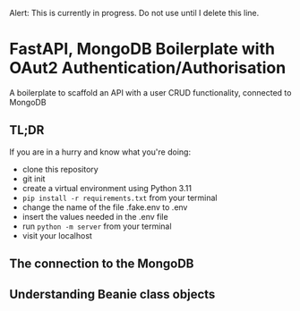 Alert: This is currently in progress. Do not use until I delete this line.

# FastAPI, MongoDB Boilerplate with OAut2 Authentication/Authorisation

A boilerplate to scaffold an API with a user CRUD functionality, connected to MongoDB

## TL;DR

If you are in a hurry and know what you're doing:

- clone this repository
- git init
- create a virtual environment using Python 3.11
- `pip install -r requirements.txt` from your terminal
- change the name of the file .fake.env to .env
- insert the values needed in the .env file
- run `python -m server` from your terminal
- visit your localhost

## The connection to the MongoDB

## Understanding Beanie class objects
